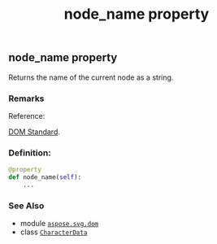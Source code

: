 ﻿---
title: node_name property
second_title: Aspose.SVG for Python via .NET API References
description: 
type: docs
weight: 450
url: /python-net/aspose.svg.dom/characterdata/node_name/
is_root: false
---

## node_name property


Returns the name of the current node as a string.

### Remarks 


Reference:

[DOM Standard](https://dom.spec.whatwg.org/#dom-node-nodename).
### Definition:
```python
@property
def node_name(self):
    ...
```

### See Also
* module [`aspose.svg.dom`](../../)
* class [`CharacterData`](/svg/python-net/aspose.svg.dom/characterdata)
